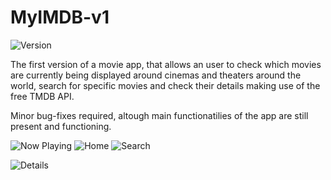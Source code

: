 # MyIMDB-v1
![Version](https://img.shields.io/badge/version-v1.0-blue.svg)

The first version of a movie app, that allows an user to check which movies are currently being displayed around cinemas and theaters around the world, search for specific movies and check their details making use of the free TMDB API.

Minor bug-fixes required, altough main functionatilies of the app are still present and functioning.

![Now Playing](https://i.imgur.com/Lu9V0e1.png) ![Home](https://i.imgur.com/OBDmpRX.png) ![Search](https://i.imgur.com/91CvixX.png) 


![Details](https://i.imgur.com/5xqLCLh.png)


